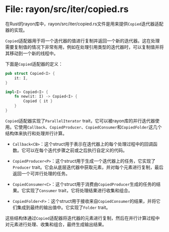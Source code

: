 # File: rayon/src/iter/copied.rs

在Rust的rayon库中，rayon/src/iter/copied.rs文件是用来提供`Copied`迭代器适配器的实现。

`Copied`适配器用于将一个迭代器的值进行复制并返回一个新的迭代器。这在处理需要复制值的情况下非常有用，例如在处理引用类型的迭代器时，可以复制值并将其移动到一个新的线程中。

下面是`Copied`适配器的定义：

```rust
pub struct Copied<I> {
    it: I,
}

impl<I> Copied<I> {
    fn new(it: I) -> Copied<I> {
        Copied { it }
    }
}
```

`Copied`适配器实现了`ParallelIterator` trait，它可以被rayon库的并行迭代器使用。它使用`Callback`、`CopiedProducer`、`CopiedConsumer`和`CopiedFolder`这几个结构体来执行和处理并行计算。

- `Callback<CB>`：这个struct用于表示在迭代器上的每个处理过程中的回调函数。它可以在每个迭代步骤之前或之后执行自定义的代码。

- `CopiedProducer<P>`：这个struct用于生成一个迭代器上的任务，它实现了`Producer` trait。它会从底层迭代器中获取元素，并对每个元素进行复制，最后返回一个可并行处理的任务。

- `CopiedConsumer<C>`：这个struct用于消费由`CopiedProducer`生成的任务的结果。它实现了`Consumer` trait，它将处理结果进行收集和组合。

- `CopiedFolder<F>`：这个struct用于接收来自`CopiedConsumer`的结果，并将它们集成到最终的输出值中。它实现了`Folder` trait。

这些结构体通过`Copied`适配器将迭代器的元素进行复制，然后在并行计算过程中对元素进行处理、收集和组合，最终生成输出结果。


